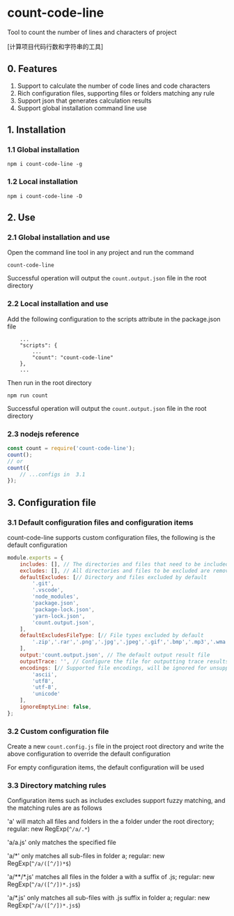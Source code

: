 # count-code-line

Tool to count the number of lines and characters of project

[计算项目代码行数和字符串的工具]

## 0. Features

1. Support to calculate the number of code lines and code characters
2. Rich configuration files, supporting files or folders matching any rule
3. Support json that generates calculation results
4. Support global installation command line use

## 1. Installation

### 1.1 Global installation

```
npm i count-code-line -g
```

### 1.2 Local installation

```
npm i count-code-line -D
```

## 2. Use

### 2.1 Global installation and use

Open the command line tool in any project and run the command

```
count-code-line
```

Successful operation will output the `count.output.json` file in the root directory

### 2.2 Local installation and use

Add the following configuration to the scripts attribute in the package.json file

```
    ...
    "scripts": {
        ...
        "count": "count-code-line"
    },
    ...
```

Then run in the root directory

```
npm run count
```

Successful operation will output the `count.output.json` file in the root directory

### 2.3 nodejs reference

```js
const count = require('count-code-line');
count();
// or
count({
    // ...configs in  3.1
});
```

## 3. Configuration file

### 3.1 Default configuration files and configuration items

count-code-line supports custom configuration files, the following is the default configuration

```js
module.exports = {
    includes: [], // The directories and files that need to be included are all included by default
    excludes: [], // All directories and files to be excluded are removed by default
    defaultExcludes: [// Directory and files excluded by default
        '.git',
        '.vscode',
        'node_modules',
        'package.json',
        'package-lock.json',
        'yarn-lock.json',
        'count.output.json',
    ],
    defaultExcludesFileType: [// File types excluded by default
        '.zip','.rar','.png','.jpg','.jpeg','.gif','.bmp','.mp3','.wma','.wav', '.mp4','.flv','.mov','.avi','.wmv','.rmvb','.ogg','.avi','.ppt','.pptx', '.doc','.docx','.xls','.xlsx','.psd','.ttf','.fon','.exe','.msi',
    ],
    output:'count.output.json', // The default output result file
    outputTrace: '', // Configure the file for outputting trace results, not output by default
    encodings: [// Supported file encodings, will be ignored for unsupported files
        'ascii',
        'utf8',
        'utf-8',
        'unicode'
    ],
    ignoreEmptyLine: false,
};
```

### 3.2 Custom configuration file

Create a new `count.config.js` file in the project root directory and write the above configuration to override the default configuration

For empty configuration items, the default configuration will be used

### 3.3 Directory matching rules

Configuration items such as includes excludes support fuzzy matching, and the matching rules are as follows

'a' will match all files and folders in the a folder under the root directory; regular: new RegExp(`^/a/.*`)

'a/a.js' only matches the specified file

'a/*' only matches all sub-files in folder a; regular: new RegExp(`^/a/([^/])*$`)

'a/**/*.js' matches all files in the folder a with a suffix of .js; regular: new RegExp(`^/a/([^/])*.js$`)

'a/*.js' only matches all sub-files with .js suffix in folder a; regular: new RegExp(`^/a/([^/])*.js$`)
